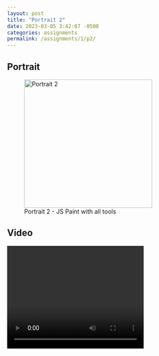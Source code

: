 ```yaml
---
layout: post
title: "Portrait 2"
date: 2023-03-05 3:42:07 -0500
categories: assignments
permalink: /assignments/1/p2/
---
```


## Portrait

<figure>
  <img src="{{ site.baseurl }}/assets/images/a1/portrait2.png" alt="Portrait 2" width="300px">
  <figcaption>Portrait 2 - JS Paint with all tools</figcaption>
</figure>

## Video

<video width="320" height="240" controls>
  <source src="{{ site.baseurl }}/assets/videos/a1/p2.mp4" type="video/mp4">
</video>
